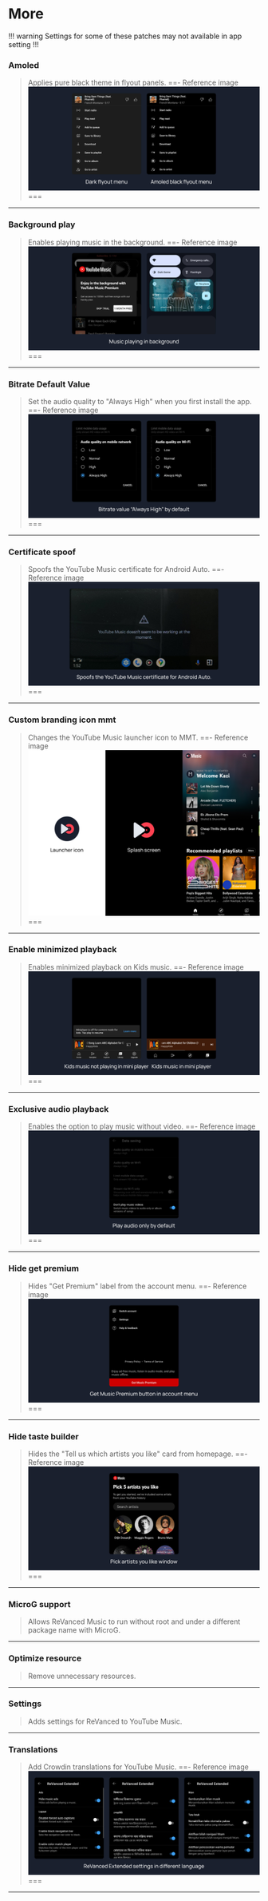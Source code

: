 # More
!!! warning
Settings for some of these patches may not available in app setting
!!!

### Amoled
>Applies pure black theme in flyout panels.
==- Reference image
![](/assets/ytmusic/more/Amoled.jpg)
===
---
### Background play
>Enables playing music in the background.
==- Reference image
![](/assets/ytmusic/more/Background-play.jpg)
===
---
### Bitrate Default Value
>Set the audio quality to "Always High" when you first install the app.
==- Reference image
![](/assets/ytmusic/more/Bitrate-Default-Value.jpg)
===
---
### Certificate spoof
>Spoofs the YouTube Music certificate for Android Auto.
==- Reference image
![](/assets/ytmusic/more/Certificate-spoof.jpg)
===
---
### Custom branding icon mmt
>Changes the YouTube Music launcher icon to MMT.
==- Reference image
![](/assets/icon-difference/ytm-mmt.jpg)
===
---
### Enable minimized playback
>Enables minimized playback on Kids music.
==- Reference image
![](/assets/ytmusic/more/Enable-minimized-playback.jpg)
===
---
### Exclusive audio playback
>Enables the option to play music without video.
==- Reference image
![](/assets/ytmusic/more/Exclusive-audio-playback.jpg)
===
---
### Hide get premium
>Hides "Get Premium" label from the account menu.
==- Reference image
![](/assets/ytmusic/more/Hide-get-premium.jpg)
===
---
### Hide taste builder
>Hides the "Tell us which artists you like" card from homepage.
==- Reference image
![](/assets/ytmusic/more/Hide-taste-builder.jpg)
===
---
### MicroG support
>Allows ReVanced Music to run without root and under a different package name with MicroG.
---
### Optimize resource
>Remove unnecessary resources.
---
### Settings
>Adds settings for ReVanced to YouTube Music.
---
### Translations
>Add Crowdin translations for YouTube Music.
==- Reference image
![](/assets/ytmusic/more/Translation.jpg)
===
---